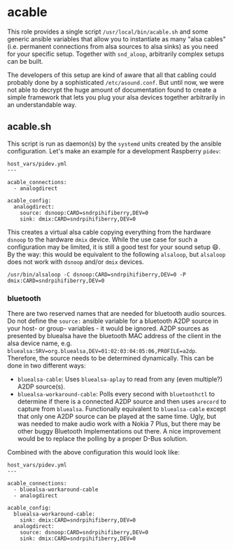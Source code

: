# acable

This role provides a single script `/usr/local/bin/acable.sh` and some generic ansible variables that allow
you to instantiate as many "alsa cables" (i.e. permanent connections from alsa sources to alsa sinks) as you need 
for your specific setup.  Together with `snd_aloop`, arbitrarily complex setups can be built. 

The developers of this setup are kind of aware that all that cabling could probably done by a sophisticated 
`/etc/asound.conf`. But until now, we were not able to decrypt the huge amount of documentation found to create
a simple framework that lets you plug your alsa devices together arbitrarily in an understandable way.

## acable.sh

This script is run as daemon(s) by the `systemd` units created by the ansible configuration. Let's make an 
example for a development Raspberry `pidev`:

~~~
host_vars/pidev.yml
---

acable_connections:
  - analogdirect

acable_config:
  analogdirect:
    source: dsnoop:CARD=sndrpihifiberry,DEV=0
    sink: dmix:CARD=sndrpihifiberry,DEV=0
~~~

This creates a virtual alsa cable copying everything from the hardware `dsnoop` to the hardware `dmix` device. While
the use case for such a configuration may be limited, it is still a good test for your sound setup :smile:. By the 
way: this would be equivalent to the following `alsaloop`, but `alsaloop` does not work with `dsnoop` and/or `dmix` 
devices.

~~~
/usr/bin/alsaloop -C dsnoop:CARD=sndrpihifiberry,DEV=0 -P dmix:CARD=sndrpihifiberry,DEV=0
~~~

### bluetooth

There are two reserved names that are needed for bluetooth audio sources. Do not define the `source:` ansible variable for a bluetooth A2DP source in your host- or group- variables - it would be ignored. A2DP sources as presented by bluealsa have the bluetooth MAC address of the client in the alsa device name, e.g. `bluealsa:SRV=org.bluealsa,DEV=01:02:03:04:05:06,PROFILE=a2dp`. Therefore, the source needs to be determined dynamically. This can be done in two different ways:

* `bluealsa-cable`: Uses `bluealsa-aplay` to read from any (even multiple?) A2DP source(s).
* `bluealsa-workaround-cable`: Polls every second with `bluetoothctl` to determine if there is a connected A2DP source and then uses `arecord` to capture from `bluealsa`. Functionally equivalent to `bluealsa-cable` except that only one A2DP source can be played at the same time. Ugly, but was needed to make audio work with a Nokia 7 Plus, but there may be other buggy Bluetooth Implementations out there. A nice improvement would be to replace the polling by a proper D-Bus solution.

Combined with the above configuration this would look like: 

~~~
host_vars/pidev.yml
---

acable_connections:
  - bluealsa-workaround-cable
  - analogdirect

acable_config:
  bluealsa-workaround-cable:
    sink: dmix:CARD=sndrpihifiberry,DEV=0
  analogdirect:
    source: dsnoop:CARD=sndrpihifiberry,DEV=0
    sink: dmix:CARD=sndrpihifiberry,DEV=0
~~~


